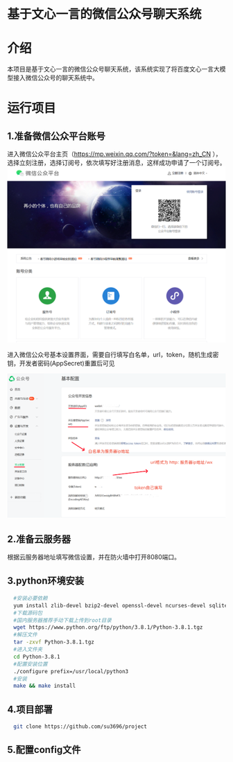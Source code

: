 # 基于文心一言的微信公众号聊天系统

# 介绍
  本项目是基于文心一言的微信公众号聊天系统，该系统实现了将百度文心一言大模型接入微信公众号的聊天系统中。

# 运行项目
## 1.准备微信公众平台账号
  进入微信公众平台主页（https://mp.weixin.qq.com/?token=&lang=zh_CN ），选择立刻注册，选择订阅号，依次填写好注册消息，这样成功申请了一个订阅号。
![image](https://github.com/su3696/project/blob/main/images/1.png)

  进入微信公众号基本设置界面，需要自行填写白名单，url，token，随机生成密钥，开发者密码(AppSecret)重置后可见
  
![image](https://github.com/su3696/project/blob/main/images/3.png)
## 2.准备云服务器
  根据云服务器地址填写微信设置，并在防火墙中打开8080端口。
  
## 3.python环境安装
  ```bash
    #安装必要依赖
    yum install zlib-devel bzip2-devel openssl-devel ncurses-devel sqlite-devel readline-devel tk-devel gcc make libffi-devel
    #下载源码包
    #国内服务器推荐手动下载上传到root目录
    wget https://www.python.org/ftp/python/3.8.1/Python-3.8.1.tgz
    #解压文件
    tar -zxvf Python-3.8.1.tgz
    #进入文件夹
    cd Python-3.8.1
    #配置安装位置
    ./configure prefix=/usr/local/python3
    #安装
    make && make install
```
## 4.项目部署
  ```bash
    git clone https://github.com/su3696/project
```
## 5.配置config文件


